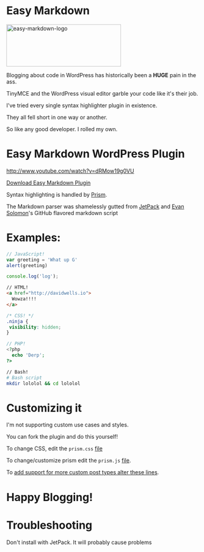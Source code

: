 # Easy Markdown

<img src="http://davidwells.io/wp-content/uploads/2016/05/easy-markdown-logo-300x110.png" alt="easy-markdown-logo" width="300" height="110" class="aligncenter size-medium wp-image-5280" />

Blogging about code in WordPress has historically been a **HUGE** pain in the ass.

TinyMCE and the WordPress visual editor garble your code like it's their job.

I've tried every single syntax highlighter plugin in existence.

They all fell short in one way or another.

So like any good developer. I rolled my own.

# Easy Markdown WordPress Plugin

http://www.youtube.com/watch?v=dRMow19g0VU

[Download Easy Markdown Plugin](https://github.com/davidwells/easy-markdown)

Syntax highlighting is handled by [Prism](http://prismjs.com/).

The Markdown parser was shamelessly gutted from [JetPack](https://wordpress.org/plugins/jetpack/) and [Evan Solomon](https://github.com/evansolomon)'s GitHub flavored markdown script

# Examples:

```js
// JavaScript!
var greeting = 'What up G'
alert(greeting)

console.log('log');
```

```html
// HTML!
<a href="http://davidwells.io">
  Wowza!!!!
</a>
```

```css
/* CSS! */
.ninja {
 visibility: hidden;
}
```

```php
// PHP!
<?php
  echo 'Derp';
?>
```

```bash
// Bash!
# Bash script
mkdir lololol && cd lololol
```

# Customizing it

I'm not supporting custom use cases and styles.

You can fork the plugin and do this yourself!

To change CSS, edit the `prism.css` [file](https://github.com/DavidWells/easy-markdown/blob/master/css/prism.css)

To change/customize prism edit the `prism.js` [file](https://github.com/DavidWells/easy-markdown/blob/master/js/prism.js).

To [add support for more custom post types alter these lines](https://github.com/DavidWells/easy-markdown/blob/master/includes/wpcom-markdown.php#L356-L360).

# Happy Blogging!

# Troubleshooting

Don't install with JetPack. It will probably cause problems